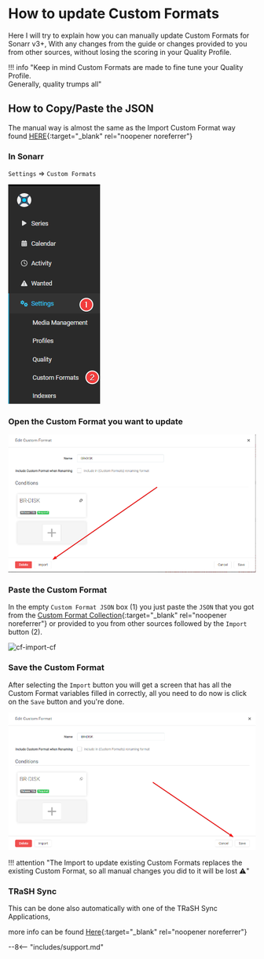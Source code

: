 # How to update Custom Formats

Here I will try to explain how you can manually update Custom Formats for Sonarr v3+, With any changes from the guide or changes provided to you from other sources, without losing the scoring in your Quality Profile.

!!! info "Keep in mind Custom Formats are made to fine tune your Quality Profile.<br>Generally, quality trumps all"

## How to Copy/Paste the JSON

The manual way is almost the same as the Import Custom Format way found [HERE](/Sonarr/sonarr-import-custom-formats/){:target="_blank" rel="noopener noreferrer"}

### In Sonarr

`Settings` => `Custom Formats`

![cf-settings-cf](images/cf-settings-cf.png)

### Open the Custom Format you want to update

![!Import To Update](images/cf-import-to-update.png)

### Paste the Custom Format

In the empty `Custom Format JSON` box (1) you just paste the `JSON` that you got from the [Custom Format Collection](/Sonarr/sonarr-collection-of-custom-formats/){:target="_blank" rel="noopener noreferrer"} or provided to you from other sources followed by the `Import` button (2).

![cf-import-cf](images/cf-import-cf.png)

### Save the Custom Format

After selecting the `Import` button you will get a screen that has all the Custom Format variables filled in correctly, all you need to do now is click on the `Save` button and you're done.

![cf-import-done](images/cf-import-done.png)

!!! attention "The Import to update existing Custom Formats replaces the existing Custom Format, so all manual changes you did to it will be lost :warning:"

### TRaSH Sync

This can be done also automatically with one of the TRaSH Sync Applications,

more info can be found [Here](/Misc/trash-sync/){:target="_blank" rel="noopener noreferrer"}

--8<-- "includes/support.md"
